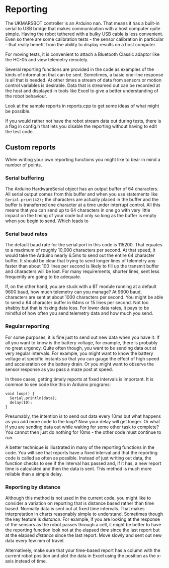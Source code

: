 # Reporting

The UKMARSBOT controller is an Arduino nan. That means it has a built-in serial to USB bridge that makes communication with a host computer quite simple. Having the robot tethered with a bulky USB cable is less convenient. Even so there are some calibration tests - the sensor calibration in particular - that really benefit from the ability to display results on a host computer.

For moving tests, it is convenient to attach a Bluetooth Classic adaptor like the HC-05 and view telemetry remotely.

Several reporting functions are provided in the code as examples of the kinds of information that can be sent. Sometimes, a basic one-line response is all that is needed. At other times a stream of data from sensors or motion control variables is desirable. Data that is streamed out can be recorded at the host and displayed in tools like Excel to give a better understanding of the robot behaviour.

Look at the sample reports in reports.cpp to get some ideas of what might be possible.

If you would rather not have the robot stream data out during tests, there is a flag in config.h that lets you disable the reporting without having to edit the test code.

## Custom reports

When writing your own reporting functions you might like to bear in mind a number of points.

### Serial buffering

The Arduino HardwareSerial object has an output buffer of 64 characters. All serial output comes from this buffer and when you use statements like `Serial.print(42);` the characters are actually placed in the buffer and the buffer is transferred one character at a time under interrupt control. All this means that you can send up to 64 characters in one go with very little impact on the timing of your code but only so long as the buffer is empty when you begin to send. Which leads to

### Serial baud rates

The default baud rate for the serial port in this code is 115200. That equates to a maximum of roughly 10,000 characters per second. At that speed, it would take the Arduino nearly 6.5ms to send out the entire 64 character buffer. It should be clear that trying to send longer lines of telemetry any faster than about 100 lines per second is likely to fill up the transmit buffer and characters will be lost. For many requirements, shorter lines, sent less frequently are going to be adequate.

If, on the other hand, you are stuck with a BT module running at a default 9600 baud, how much telemetry can you manage? At 9600 baud, characters are sent at about 1000 characters per second. You might be able to send a 64 character buffer in 64ms or 15 lines per second. Not too shabby but that is risking data loss. For lower data rates, it pays to be mindful of how often you send telemetry data and how much you send.

### Regular reporting

For some purposes, it is fine just to send out new data when you have it. If all you want to know is the battery voltage, for example, there is probably no great urgency. Quite often though, you want to be sending data out at very regular intervals. For example, you might want to know the battery voltage at specific instants so that you can gauge the effect of high speed and acceleration on the battery drain. Or you might want to observe the sensor response as you pass a maze post at speed.

In these cases, getting timely reports at fixed intervals is important. It is common to see code like this in Arduino programs:

```
void loop() {
  Serial.println(data);
  delay(10);
}
```

Presumably, the intention is to send out data every 10ms but what happens as you add more code to the loop? Now your delay will get longer. Or what if you are sending data out while waiting for some other task to complete? You cannot then just do nothing for 10ms - the other code must continue to run.

A better technique is illustrated in many of the reporting functions in the code. You will see that reports have a fixed interval and that the reporting code is called as often as possible. Instead of just writing out data, the function checks to see if the interval has passed and, if it has, a new report time is calculated and then the data is sent. This method is much more reliable than a simple delay.

### Reporting by distance

Although this method is not used in the current code, you might like to consider a variation on reporting that is distance based rather than time based. Normally data is sent out at fixed time intervals. That makes interpretation in charts reasonably simple to understand. Sometimes though the key feature is _distance_. For example, if you are looking at the response of the sensors as the robot passes through a cell, it might be better to have the reporting function look not at the elapsed _time_ since the last report but at the elapsed _distance_ since the last report. Move slowly and sent out new data every few mm of travel.

Alternatively, make sure that your time-based report has a column with the current robot position and plot the data in Excel using the position as the x-axis instead of time.

